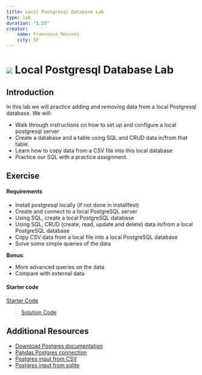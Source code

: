 ```yaml
---
title: Local Postgresql Database Lab
type: lab
duration: "1:25"
creator:
    name: Francesco Mosconi
    city: SF
---
```


# ![](https://ga-dash.s3.amazonaws.com/production/assets/logo-9f88ae6c9c3871690e33280fcf557f33.png)  Local Postgresql Database Lab


## Introduction

In this lab we will practice adding and removing data from a local Postgresql database. We will:

- Walk through instructions on how to set up and configure a local postgresql server
- Create a database and a table using SQL and CRUD data in/from that table.
- Learn how to copy data from a CSV file into this local database
- Practice our SQL with a practice assignment.

## Exercise

#### Requirements

- Install postgresql locally (if not done in installfest)
- Create and connect to a local PostgreSQL server 
- Using SQL, create a local PostgreSQL database 
- Using SQL, CRUD (create, read, update and delete) data in/from a local PostgreSQL database 
- Copy CSV data from a local file into a local PostgreSQL database 
- Solve some simple queries of the data

**Bonus:**

- More advanced queries on the data
- Compare with external data

#### Starter code

[Starter Code](code/starter-code/starter-code-3_3.ipynb)

> [Solution Code](code/solution-code/solution-code-3_3.ipynb)

## Additional Resources

- [Download Postgres documentation](http://www.postgresql.org/download/)
- [Pandas Postgres connection](http://stackoverflow.com/questions/23103962/how-to-write-dataframe-to-postgres-table)
- [Postgres input from CSV](http://stackoverflow.com/questions/2987433/how-to-import-csv-file-data-into-a-postgresql-table)
- [Postgres input from sqlite](http://stackoverflow.com/questions/4581727/convert-sqlite-sql-dump-file-to-postgresql)

